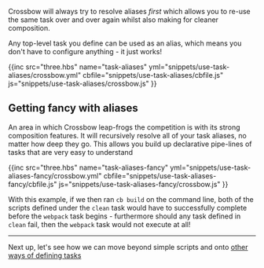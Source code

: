 Crossbow will always try to resolve aliases *first* which allows
you to re-use the same task over and over again whilst also making
for cleaner composition.

Any top-level task you define can be used as an alias, which means you 
don't have to configure anything - it just works!

{{inc 
    src="three.hbs"
    name="task-aliases"
    yml="snippets/use-task-aliases/crossbow.yml"
    cbfile="snippets/use-task-aliases/cbfile.js"
    js="snippets/use-task-aliases/crossbow.js"
}}

## Getting fancy with aliases
An area in which Crossbow leap-frogs the competition is with its strong composition features.
It will recursively resolve all of your task aliases, no matter how deep they go. This allows
you build up declarative pipe-lines of tasks that are very easy to understand  

{{inc 
    src="three.hbs"
    name="task-aliases-fancy"
    yml="snippets/use-task-aliases-fancy/crossbow.yml"
    cbfile="snippets/use-task-aliases-fancy/cbfile.js"
    js="snippets/use-task-aliases-fancy/crossbow.js"
}}

With this example, if we then ran `cb build` on the command line, both of the scripts
defined under the `clean` task would have to successfully complete before the `webpack`
task begins - furthermore should any task defined in `clean` fail, then the `webpack` task
would not execute at all!

--- 

Next up, let's see how we can move beyond simple scripts and onto [other ways of defining tasks](/docs/other-ways-of-defining-tasks)
